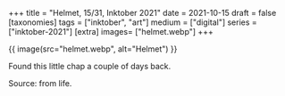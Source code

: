 +++
title = "Helmet, 15/31, Inktober 2021"
date = 2021-10-15
draft =  false
[taxonomies]
tags = ["inktober", "art"]
medium = ["digital"]
series = ["inktober-2021"]
[extra]
images= ["helmet.webp"]
+++

{{ image(src="helmet.webp", alt="Helmet") }}

Found this little chap a couple of days back.

Source: from life.
